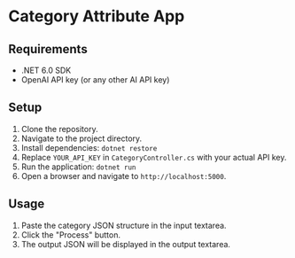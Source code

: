 # Category Attribute App

## Requirements
- .NET 6.0 SDK
- OpenAI API key (or any other AI API key)

## Setup
1. Clone the repository.
2. Navigate to the project directory.
3. Install dependencies: `dotnet restore`
4. Replace `YOUR_API_KEY` in `CategoryController.cs` with your actual API key.
5. Run the application: `dotnet run`
6. Open a browser and navigate to `http://localhost:5000`.

## Usage
1. Paste the category JSON structure in the input textarea.
2. Click the "Process" button.
3. The output JSON will be displayed in the output textarea.
